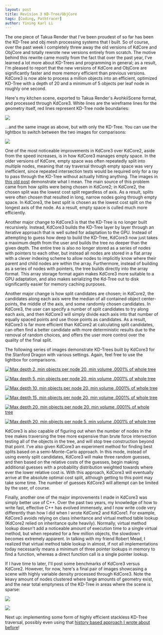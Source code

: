 ```yaml
---
layout: post
title: Revision 3 KD-Tree/ObjCore
tags: [Coding, Pathtracer]
author: Yining Karl Li
---
```


The one piece of Takua Render that I've been proudest of so far has been the KD-Tree and obj mesh processing systems that I built. So of course, over the past week I completely threw away the old versions of KdCore and ObjCore and totally rewrote new versions entirely from scratch. The motive behind this rewrite came mostly from the fact that over the past year, I've learned a lot more about KD-Trees and programming in general; as a result, I'm pleased to report that the new versions of KdCore and ObjCore are significantly faster and more memory efficient than previous versions. KdCore3 is now able to process a million objects into an efficient, optimized KD-Tree with a depth of 20 and a minimum of 5 objects per leaf node in roughly one second.

Here's my kitchen scene, exported to Takua Render's AvohkiiScene format, and processed through KdCore3. White lines are the wireframe lines for the geometry itself, red lines represent KD-Tree node boundaries:

[![](/content/images/2013/Feb/kitchen_kd_wireframe.png)](/content/images/2013/Feb/kitchen_kd_wireframe.png)

...and the same image as above, but with only the KD-Tree. You can use the lightbox to switch between the two images for comparisons:

[![](/content/images/2013/Feb/kitchen_kd.png)](/content/images/2013/Feb/kitchen_kd.png)

One of the most noticeable improvements in KdCore3 over KdCore2, aside from the speed increases, is in how KdCore3 manages empty space. In the older versions of KdCore, empty space was often repeatedly split into multiple nodes, meaning that ray traversal through empty space was very inefficient, since repeated intersection tests would be required only for a ray to pass through the KD-Tree without actually hitting anything. The images in [this old post](http://yiningkarlli.blogspot.com/2012/06/more-kd-tree-fun.html) demonstrate what I mean. The main source of this problem came from how splits were being chosen in KdCore2; in KdCore2, the chosen split was the lowest cost split regardless of axis. As a result, splits were often chosen that resulted in long, narrow nodes going through empty space. In KdCore3, the best split is chosen as the lowest cost split on the longest axis of the node. As a result, empty space is culled much more efficiently.

Another major change to KdCore3 is that the KD-Tree is no longer built recursively. Instead, KdCore3 builds the KD-Tree layer by layer through an iterative approach that is well suited for adaptation to the GPU. Instead of attempting to guess how deep to build the KD-Tree, KdCore3 now just takes a maximum depth from the user and builds the tree no deeper than the given depth. The entire tree is also no longer stored as a series of nodes with pointers to each other, but instead all nodes are stored in a flat array with a clever indexing scheme to allow nodes to implicitly know where their parent and child nodes are within the array. Furthermore, instead of building as a series of nodes with pointers, the tree builds directly into the array format. This array storage format again makes KdCore3 more suitable to a GPU adaptation, and also makes serializing the Kd-Tree out to disk significantly easier for memory caching purposes.

Another major change is how split candidates are chosen; in KdCore2, the candidates along each axis were the median of all contained object center-points, the middle of the axis, and some randomly chosen candidates. In KdCore3, the user can specify a number of split candidates to try along each axis, and then KdCore3 will simply divide each axis into that number of equally spaced points and use those points as candidates. As a result, KdCore3 is far more efficient than KdCore2 at calculating split candidates, can often find a better candidate with more deterministic results due to the removal of random choices, and offers the user more control over the quality of the final split.

The following series of images demonstrate KD-Trees built by KdCore3 for the Stanford Dragon with various settings. Again, feel free to use the lightbox for comparisons.

[![Max depth 2, min objects per node 20, min volume .0001% of whole tree](/content/images/2013/Feb/dragonkd_level02.png)](/content/images/2013/Feb/dragonkd_level02.png)

[![Max depth 5, min objects per node 20, min volume .0001% of whole tree](/content/images/2013/Feb/dragonkd_level05.png)](/content/images/2013/Feb/dragonkd_level05.png)

[![Max depth 10, min objects per node 20, min volume .0001% of whole tree](/content/images/2013/Feb/dragonkd_level10.png)](/content/images/2013/Feb/dragonkd_level10.png)

[![Max depth 15, min objects per node 20, min volume .0001% of whole tree](/content/images/2013/Feb/dragonkd_level15.png)](/content/images/2013/Feb/dragonkd_level15.png)

[![Max depth 20, min objects per node 20, min volume .0001% of whole tree](/content/images/2013/Feb/dragonkd_level20.png)](/content/images/2013/Feb/dragonkd_level20.png)

[![Max depth 20, min objects per node 5, min volume .0001% of whole tree](/content/images/2013/Feb/dragonkd_level20_2.png)](/content/images/2013/Feb/dragonkd_level20_2.png)

KdCore3 is also capable of figuring out when the number of nodes in the tree makes traversing the tree more expensive than brute force intersection testing all of the objects in the tree, and will stop tree construction beyond that point. I've also given KdCore3 an experiment method for finding best splits based on a semi-Monte-Carlo approach. In this mode, instead of using evenly split candidates, KdCore3 will make three random guesses, and then based on the relative costs of the guesses, begin making additional guesses with a probability distribution weighted towards where ever the lower relative cost is. With this approach, KdCore3 will eventually arrive at the absolute optimal cost split, although getting to this point may take some time. The number of guesses KdCore3 will attempt can be limited by the user, of course.

Finally, another one of the major improvements I made in KdCore3 was simply better use of C++. Over the past two years, my knowledge of how to write fast, effective C++ has evolved immensely, and I now write code very differently than how I did when I wrote KdCore2 and KdCore1. For example, KdCore3 avoids relying on class inheritance and virtual method table lookup (KdCore2 relied on inheritance quite heavily). Normally, virtual method lookup doesn't add a noticeable amount of execution time to a single virtual method, but when repeated for a few million objects, the slowdown becomes extremely apparent. In talking with my friend Robert Mead, I realized that virtual method table lookup in almost, if not all implementations today necessarily means a minimum of three pointer lookups in memory to find a function, whereas a direct function call is a single pointer lookup.

If I have time to later, I'll post some benchmarks of KdCore3 versus KdCore2. However, for now, here's a final pair of images showcasing a scene with highly variable density processed through KdCore3. Note the keavy amount of nodes clustered where large amounts of geometry exist, and the near total emptyness of the KD-Tree in areas where the scene is sparse:

[![](/content/images/2013/Feb/scene_kd_wireframe.png)](/content/images/2013/Feb/scene_kd_wireframe.png)

[![](/content/images/2013/Feb/scene_kd.png)](/content/images/2013/Feb/scene_kd.png)

Next up: implementing some form of highly efficient stackless KD-Tree traversal, possibly even using that [history based approach I wrote about before](http://yiningkarlli.blogspot.com/2012/09/thoughts-on-stackless-kd-tree-traversal.html)!

